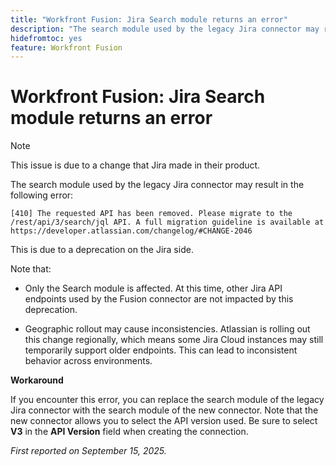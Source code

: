 ```yaml
---
title: "Workfront Fusion: Jira Search module returns an error"
description: "The search module used by the legacy Jira connector may result in an error. A workaround is available"
hidefromtoc: yes
feature: Workfront Fusion
---
```


# Workfront Fusion: Jira Search module returns an error

>[!NOTE]
>
>This issue is due to a change that Jira made in their product.

The search module used by the legacy Jira connector may result in the following error:

`[410] The requested API has been removed. Please migrate to the /rest/api/3/search/jql API. A full migration guideline is available at https://developer.atlassian.com/changelog/#CHANGE-2046` 

This is due to a deprecation on the Jira side. 

Note that:

* Only the Search module is affected. At this time, other Jira API endpoints used by the Fusion connector are not impacted by this deprecation. 

* Geographic rollout may cause inconsistencies. Atlassian is rolling out this change regionally, which means some Jira Cloud instances may still temporarily support older endpoints. This can lead to inconsistent behavior across environments.  

**Workaround**

If you encounter this error, you can replace the search module of the legacy Jira connector with the search module of the new connector. Note that the new connector allows you to select the API version used. Be sure to select **V3** in the **API Version** field when creating the connection.

_First reported on September 15, 2025._

